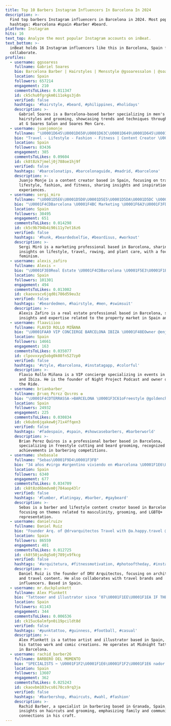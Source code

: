 ```yaml
---
title: Top 10 Barbers Instagram Influencers In Barcelona In 2024
description: >-
  Find top barbers Instagram influencers in Barcelona in 2024. Most popular
  hashtags: #barcelona #spain #barber #beard.
platform: Instagram
hits: 16
text_top: Analyze the most popular Instagram accounts on inBeat.
text_bottom: >-
  inBeat holds 16 Instagram influencers like this in Barcelona, Spain for you to
  collaborate.
profiles:
  - username: ggsoaress
    fullname: Gabriel Soares
    bio: Barcelona Barber | Hairstyles | Mensstyle @gsoaressalon | @soaresmencare
    location: Spain
    followers: 657214
    engagement: 210
    commentsToLikes: 0.011347
    id: ck5chu0fgrgkm0i11okgs3jdn
    verified: false
    hashtags: '#hairstyle, #beard, #philippines, #holidays'
    description: >-
      Gabriel Soares is a Barcelona-based barber specializing in men's
      hairstyles and grooming, showcasing trends and techniques through his work
      at G Soares Salon and Soares Men Care.
  - username: juanjomonje
    fullname: "\U0001D645\U0001D650\U0001D63C\U0001D649\U0001D645\U0001D64A \U0001D648\U0001D64A\U0001D649\U0001D645\U0001D640"
    bio: "Travel - Lifestyle - Fashion - Fitness | Content Creator \U0001F4E9 infojuanjomonje@gmail.com \U0001F4CDBarcelona, Spain"
    location: Spain
    followers: 83436
    engagement: 385
    commentsToLikes: 0.09604
    id: ck8t8zk7jmelj0j788oe1hj9f
    verified: false
    hashtags: '#barcelonatips, #barcelonaguide, #madrid, #barcelona'
    description: >-
      Juanjo Monje is a content creator based in Spain, focusing on travel,
      lifestyle, fashion, and fitness, sharing insights and inspiration from his
      experiences.
  - username: sergi_miro
    fullname: "\U0001D5E6\U0001D5D8\U0001D5E5\U0001D5DA\U0001D5DC \U0001D5E0\U0001D5DC\U0001D5E5\U0001D5E2́"
    bio: "\U0001F4CDBarcelona \U0001F4BC Marketing \U0001F6A3\U0001F3FD‍♀️ Rowing ✨Lifestyle \U0001F431Lana \U0001F331Plant Lover \U0001F30D Travel ♀️Feminist"
    location: Spain
    followers: 30495
    engagement: 651
    commentsToLikes: 0.014298
    id: ck5c9b794b4i90i11y7et16z6
    verified: false
    hashtags: '#hunk, #beardedselfie, #beardisus, #workout'
    description: >-
      Sergi Miró is a marketing professional based in Barcelona, sharing
      insights on lifestyle, travel, rowing, and plant care, with a focus on
      feminism.
  - username: alexis_zafiro
    fullname: Alexis ♒️
    bio: "\U0001F3E0Real Estate \U0001F4CDBarcelona \U0001F5E3\U0001F1EB\U0001F1F7\U0001F1EA\U0001F1F8\U0001F1EC\U0001F1E7\U0001F1F5\U0001F1F9\U0001F1EE\U0001F1F9"
    location: Spain
    followers: 101301
    engagement: 494
    commentsToLikes: 0.013002
    id: ckaovxscv6jqd0i786d59eu3z
    verified: false
    hashtags: '#beardedmen, #hairstyle, #men, #swimsuit'
    description: >-
      Alexis Zafiro is a real estate professional based in Barcelona, sharing
      insights and expertise related to the property market in Spain and beyond.
  - username: flaaviiioo
    fullname: FLAVIO ROLLO MIÑANA
    bio: "\U0001FAA9 VIP CONCIERGE BARCELONA IBIZA \U0001F48EOwner @enjoytheride.official \U0001F355@alfredo.bcn \U0001F399️Founder @nightprojectpodcast \U0001F4CDBarcelona \U0001F1EA\U0001F1F8 Ibiza \U0001F1EA\U0001F1F8 Roma \U0001F1EE\U0001F1F9"
    location: Spain
    followers: 14661
    engagement: 163
    commentsToLikes: 0.035077
    id: clpovxxyq5obg0k08fn527zp0
    verified: false
    hashtags: '#style, #barcelona, #instatagapp, #colorful'
    description: >-
      Flavio Rollo Miñana is a VIP concierge specializing in events in Barcelona
      and Ibiza. He is the founder of Night Project Podcast and owner of Enjoy
      the Ride.
  - username: brianbarber_
    fullname: βrιαη Pεrεz Qυιrσs ✪
    bio: "\U0001F4CDTERRASSA->BARCELONA \U0001F3C61oFreestyle @goldenchairintl 2020 \U0001F3C61oCorte barba @goldenchairintl 2020 \U0001F3C61oPromesas @goldenchairintl 2018 \U0001F3C61oPromesas Madrid 2018"
    location: Spain
    followers: 24932
    engagement: 225
    commentsToLikes: 0.030834
    id: ck6ubn6jqakew0j71x4ffqen3
    verified: false
    hashtags: '#fadespain, #spain, #showcasebarbers, #barberworld'
    description: >-
      Brian Perez Quiros is a professional barber based in Barcelona,
      specializing in freestyle cutting and beard grooming, recognized for his
      achievements in barbering competitions.
  - username: shebasale
    fullname: "Sebas\U0001F9D4\U0001F3FB"
    bio: "34 años #virgo #argentino viviendo en #barcelona \U0001F1E6\U0001F1F7\U0001F1EA\U0001F1F8"
    location: Spain
    followers: 6340
    engagement: 677
    commentsToLikes: 0.034709
    id: ck8t8zd6bmdvm0j784aop43lr
    verified: false
    hashtags: '#lumber, #latingay, #barber, #gaybeard'
    description: >-
      Sebas is a barber and lifestyle content creator based in Barcelona,
      focusing on themes related to masculinity, grooming, and LGBTQ+
      representation.
  - username: danielruizv
    fullname: Daniel Ruiz
    bio: "Founder Arq. of @drvarquitectos Travel with @a.happy.travel @allegra_travels Image by: @tonvangard Ambassador of @avplus_barber \U0001F4E9 4 collaborations"
    location: Spain
    followers: 86559
    engagement: 401
    commentsToLikes: 0.012725
    id: ck8t50jas8g5o0j789jx9fkcg
    verified: false
    hashtags: '#arquitetura, #fitnessmotivation, #photooftheday, #instadaily'
    description: >-
      Daniel Ruiz is the founder of DRV Arquitectos, focusing on architecture
      and travel content. He also collaborates with travel brands and
      influencers. Based in Spain.
  - username: mr.duckplunkett
    fullname: Alex Plunkett
    bio: "Tattooer and illustrator since ‘07\U0001F1EE\U0001F1EA IF THE KIDS TATTOO KRW @midnighttattooshop BARCELONA I do comics @casualharvey My @casual.plunkett SHOP \U0001F447\U0001F3FB\U0001F447\U0001F3FB"
    location: Spain
    followers: 41143
    engagement: 344
    commentsToLikes: 0.006536
    id: ck15uc6almfpn0i19pcildt8d
    verified: false
    hashtags: '#punktattoo, #guinness, #football, #casual'
    description: >-
      Alex Plunkett is a tattoo artist and illustrator based in Spain, known for
      his tattoo work and comic creations. He operates at Midnight Tattoo Shop
      in Barcelona.
  - username: rachid_barber26
    fullname: BARBERO DEL MOMENTO
    bio: "SPECIALISTS ✂️ \U0001F1F2\U0001F1E6\U0001F1F2\U0001F1E6 nador Rifeño Siempre hacia arriba..siempre en familia\U0001F64C\U0001F3FB \U0001F488\U0001F488RACHID BARBER\U0001F488 GRANADA Vip \U0001F3E0 DM"
    location: Spain
    followers: 13607
    engagement: 362
    commentsToLikes: 0.025243
    id: ckaovbm103vcs0i78cs9rq3ja
    verified: false
    hashtags: '#barbershop, #haircuts, #wahl, #fashion'
    description: >-
      Rachid Barber, a specialist in barbering based in Granada, Spain, offers
      insights on haircuts and grooming, emphasizing family and community
      connections in his craft.
---
```


